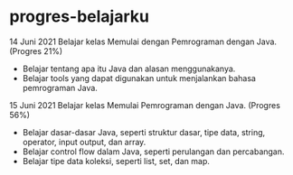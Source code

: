 # progres-belajarku

14 Juni 2021
Belajar kelas Memulai dengan Pemrograman dengan Java. (Progres 21%)
* Belajar tentang apa itu Java dan alasan menggunakanya.
* Belajar tools yang dapat digunakan untuk menjalankan bahasa pemrograman Java.

15 Juni 2021
Belajar kelas Memulai Pemrograman dengan Java. (Progres 56%)
* Belajar dasar-dasar Java, seperti struktur dasar, tipe data, string, operator, input output, dan array.
* Belajar control flow dalam Java, seperti perulangan dan percabangan.
* Belajar tipe data koleksi, seperti list, set, dan map.
